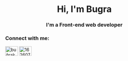 <!-- https://beefeuteer.github.io/Screen-Recorder/  <br />  <br />
![k-on-guitar](https://user-images.githubusercontent.com/77025979/172017706-be5f0cdf-d7fa-4a66-ad27-0d26e10d4774.gif)
 -->
<h1 align="center">Hi, I'm Bugra</h1>
<h3 align="center">I'm a Front-end web developer</h3>

<h3 align="left">Connect with me:</h3>
<p align="left">
<a href="https://linkedin.com/in/beefeuter" target="blank"><img align="center" src="https://raw.githubusercontent.com/rahuldkjain/github-profile-readme-generator/master/src/images/icons/Social/linked-in-alt.svg" alt="buğraküçük312" height="30" width="40" /></a>
<a href="https://stackoverflow.com/users/16260715" target="blank"><img align="center" src="https://raw.githubusercontent.com/rahuldkjain/github-profile-readme-generator/master/src/images/icons/Social/stack-overflow.svg" alt="16260715" height="30" width="40" /></a>
</p>
